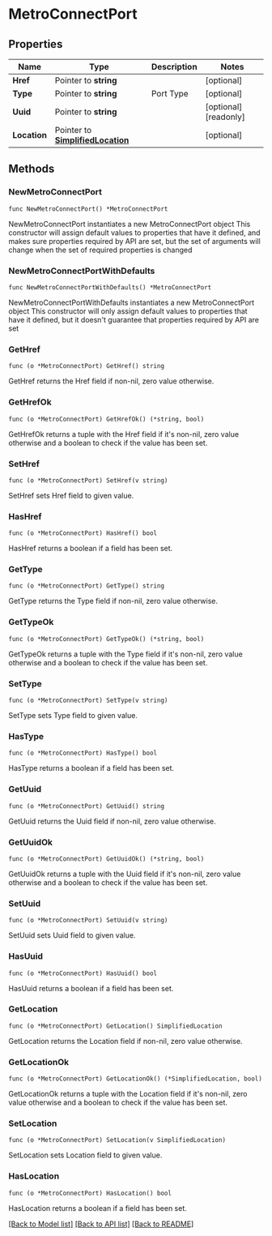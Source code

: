 # MetroConnectPort

## Properties

Name | Type | Description | Notes
------------ | ------------- | ------------- | -------------
**Href** | Pointer to **string** |  | [optional] 
**Type** | Pointer to **string** | Port Type | [optional] 
**Uuid** | Pointer to **string** |  | [optional] [readonly] 
**Location** | Pointer to [**SimplifiedLocation**](SimplifiedLocation.md) |  | [optional] 

## Methods

### NewMetroConnectPort

`func NewMetroConnectPort() *MetroConnectPort`

NewMetroConnectPort instantiates a new MetroConnectPort object
This constructor will assign default values to properties that have it defined,
and makes sure properties required by API are set, but the set of arguments
will change when the set of required properties is changed

### NewMetroConnectPortWithDefaults

`func NewMetroConnectPortWithDefaults() *MetroConnectPort`

NewMetroConnectPortWithDefaults instantiates a new MetroConnectPort object
This constructor will only assign default values to properties that have it defined,
but it doesn't guarantee that properties required by API are set

### GetHref

`func (o *MetroConnectPort) GetHref() string`

GetHref returns the Href field if non-nil, zero value otherwise.

### GetHrefOk

`func (o *MetroConnectPort) GetHrefOk() (*string, bool)`

GetHrefOk returns a tuple with the Href field if it's non-nil, zero value otherwise
and a boolean to check if the value has been set.

### SetHref

`func (o *MetroConnectPort) SetHref(v string)`

SetHref sets Href field to given value.

### HasHref

`func (o *MetroConnectPort) HasHref() bool`

HasHref returns a boolean if a field has been set.

### GetType

`func (o *MetroConnectPort) GetType() string`

GetType returns the Type field if non-nil, zero value otherwise.

### GetTypeOk

`func (o *MetroConnectPort) GetTypeOk() (*string, bool)`

GetTypeOk returns a tuple with the Type field if it's non-nil, zero value otherwise
and a boolean to check if the value has been set.

### SetType

`func (o *MetroConnectPort) SetType(v string)`

SetType sets Type field to given value.

### HasType

`func (o *MetroConnectPort) HasType() bool`

HasType returns a boolean if a field has been set.

### GetUuid

`func (o *MetroConnectPort) GetUuid() string`

GetUuid returns the Uuid field if non-nil, zero value otherwise.

### GetUuidOk

`func (o *MetroConnectPort) GetUuidOk() (*string, bool)`

GetUuidOk returns a tuple with the Uuid field if it's non-nil, zero value otherwise
and a boolean to check if the value has been set.

### SetUuid

`func (o *MetroConnectPort) SetUuid(v string)`

SetUuid sets Uuid field to given value.

### HasUuid

`func (o *MetroConnectPort) HasUuid() bool`

HasUuid returns a boolean if a field has been set.

### GetLocation

`func (o *MetroConnectPort) GetLocation() SimplifiedLocation`

GetLocation returns the Location field if non-nil, zero value otherwise.

### GetLocationOk

`func (o *MetroConnectPort) GetLocationOk() (*SimplifiedLocation, bool)`

GetLocationOk returns a tuple with the Location field if it's non-nil, zero value otherwise
and a boolean to check if the value has been set.

### SetLocation

`func (o *MetroConnectPort) SetLocation(v SimplifiedLocation)`

SetLocation sets Location field to given value.

### HasLocation

`func (o *MetroConnectPort) HasLocation() bool`

HasLocation returns a boolean if a field has been set.


[[Back to Model list]](../README.md#documentation-for-models) [[Back to API list]](../README.md#documentation-for-api-endpoints) [[Back to README]](../README.md)



